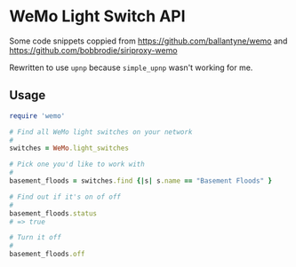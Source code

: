 WeMo Light Switch API
=====================

Some code snippets coppied from https://github.com/ballantyne/wemo and 
https://github.com/bobbrodie/siriproxy-wemo

Rewritten to use `upnp` because `simple_upnp` wasn't working for me.

## Usage

```ruby
require 'wemo'

# Find all WeMo light switches on your network
#
switches = WeMo.light_switches

# Pick one you'd like to work with
#
basement_floods = switches.find {|s| s.name == "Basement Floods" }

# Find out if it's on of off
#
basement_floods.status
# => true

# Turn it off
#
basement_floods.off
```
